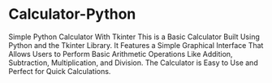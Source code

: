 # Calculator-Python
Simple Python Calculator With Tkinter This is a Basic Calculator Built Using Python and the Tkinter Library. It Features a Simple Graphical Interface That Allows Users to Perform Basic Arithmetic Operations Like Addition, Subtraction, Multiplication, and Division. The Calculator is Easy to Use and Perfect for Quick Calculations.

